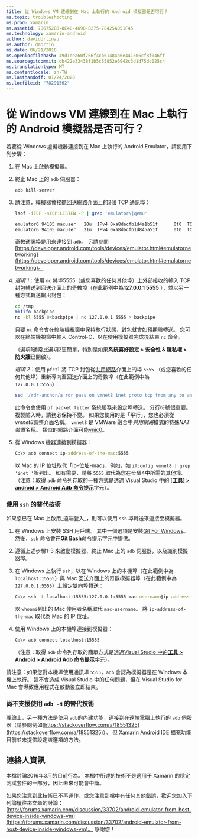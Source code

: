 ```yaml
---
title: 從 Windows VM 連線到在 Mac 上執行的 Android 模擬器是否可行？
ms.topic: troubleshooting
ms.prod: xamarin
ms.assetid: 7B6752BB-8E4C-4690-B275-7E425A051F45
ms.technology: xamarin-android
author: davidortinau
ms.author: daortin
ms.date: 06/21/2018
ms.openlocfilehash: 49d1eea60f766f4cb61484a6e441506cf8f046ff
ms.sourcegitcommit: db422e33438f1b5c55852e6942c3d1d75dc025c4
ms.translationtype: MT
ms.contentlocale: zh-TW
ms.lasthandoff: 01/24/2020
ms.locfileid: "78291562"
---
```

# <a name="is-it-possible-to-connect-to-android-emulators-running-on-a-mac-from-a-windows-vm"></a>從 Windows VM 連線到在 Mac 上執行的 Android 模擬器是否可行？

若要從 Windows 虛擬機器連接到在 Mac 上執行的 Android Emulator，請使用下列步驟：

1. 在 Mac 上啟動模擬器。

2. 終止 Mac 上的 `adb` 伺服器：

    ```bash
    adb kill-server
    ```

3. 請注意，模擬器會接聽回送網路介面上的2個 TCP 通訊埠：

    ```bash
    lsof -iTCP -sTCP:LISTEN -P | grep 'emulator\|qemu'

    emulator6 94105 macuser   20u  IPv4 0xa8dacfb1d4a1b51f      0t0  TCP localhost:5555 (LISTEN)
    emulator6 94105 macuser   21u  IPv4 0xa8dacfb1d845a51f      0t0  TCP localhost:5554 (LISTEN)
    ```

    奇數通訊埠是用來連接到 `adb`。 另請參閱[https://developer.android.com/tools/devices/emulator.html#emulatornetworking](https://developer.android.com/tools/devices/emulator.html#emulatornetworking)。

4. _選項 1_：使用 `nc` 將埠5555（或您喜歡的任何其他埠）上外部接收的輸入 TCP 封包轉送到回送介面上的奇數埠（在此範例中為**127.0.0.1 5555** ），並以另一種方式轉送輸出封包：

    ```bash
    cd /tmp
    mkfifo backpipe
    nc -kl 5555 0<backpipe | nc 127.0.0.1 5555 > backpipe
    ```

    只要 `nc` 命令會在終端機視窗中保持執行狀態，封包就會如預期般轉送。 您可以在終端機視窗中輸入 Control-C，以在使用模擬器完成後結束 `nc` 命令。

    （選項1通常比選項2更簡單，特別是如果**系統喜好設定 > 安全性 & 隱私權 > 防火牆**已開啟）。

    _選項 2_：使用 `pfctl` 將 TCP 封包從[共用網路](https://kb.parallels.com/en/4948)介面上的埠 `5555` （或您喜歡的任何其他埠）重新導向至回送介面上的奇數埠（在此範例中為`127.0.0.1:5555`）：

    ```bash
    sed '/rdr-anchor/a rdr pass on vmnet8 inet proto tcp from any to any port 5555 -> 127.0.0.1 port 5555' /etc/pf.conf | sudo pfctl -ef -
    ```

    此命令會使用 `pf packet filter` 系統服務來設定埠轉送。 分行符號很重要。 複製貼入時，請務必保持不變。 如果您使用的是「平行」，您也必須從*vmnet8*調整介面名稱。 `vmnet8` 是 VMWare 融合中*共用網路*模式的特殊*NAT 裝置*名稱。 類似的網路介面可能[vnic0](https://download.parallels.com/doc/psbm/en/Parallels_Server_Bare_Metal_Users_Guide/29258.htm)。

5. 從 Windows 機器連接到模擬器：

    ```cmd
    C:\> adb connect ip-address-of-the-mac:5555
    ```

    以 Mac 的 IP 位址取代「ip-位址-mac」，例如，如 `ifconfig vmnet8 | grep 'inet '`所列出。 如有需要，請將 `5555` 取代為您在步驟4中所需的其他埠\. （注意：取得 `adb` 命令列存取的一種方式是透過 Visual Studio 中的 [[**工具] > android > Android Adb 命令提示**](~/cross-platform/troubleshooting/questions/version-logs.md#adb-logcat)字元）。

### <a name="alternate-technique-using-ssh"></a>使用 `ssh` 的替代技術

如果您已在 Mac 上啟用_遠端登入_，則可以使用 `ssh` 埠轉送來連接至模擬器。

1. 在 Windows 上安裝 SSH 用戶端。 其中一個選項是安裝[Git For Windows](https://git-for-windows.github.io/)。 然後，`ssh` 命令會在**Git Bash**命令提示字元中提供。

2. 遵循上述步驟1-3 來啟動模擬器、終止 Mac 上的 `adb` 伺服器，以及識別模擬器埠。

3. 在 Windows 上執行 `ssh`，以在 Windows 上的本機埠（在此範例中為`localhost:15555`）與 Mac 回送介面上的奇數模擬器埠（在此範例中為`127.0.0.1:5555`）上設定雙向埠轉送：

    ```cmd
    C:\> ssh -L localhost:15555:127.0.0.1:5555 mac-username@ip-address-of-the-mac
    ```

    以 `whoami`列出的 Mac 使用者名稱取代 `mac-username`。 將 `ip-address-of-the-mac` 取代為 Mac 的 IP 位址。

4. 使用 Windows 上的本機埠連接到模擬器：

    ```cmd
    C:\> adb connect localhost:15555
    ```

    （注意：取得 `adb` 命令列存取的簡單方式是透過[Visual Studio 中的**工具 > Android > Android Adb 命令提示**](~/cross-platform/troubleshooting/questions/version-logs.md#adb-logcat)字元）。

請注意：如果您對本機埠使用通訊埠 `5555`，`adb` 會認為模擬器是在 Windows 本機上執行。 這不會造成 Visual Studio 中的任何問題，但在 Visual Studio for Mac 會導致應用程式在啟動後立即結束。

### <a name="alternate-technique-using-adb--h-is-not-yet-supported"></a>尚不支援使用 `adb -H` 的替代技術

理論上，另一種方法是使用 `adb`的內建功能，連接到在遠端電腦上執行的 `adb` 伺服器（請參閱例如[https://stackoverflow.com/a/18551325](https://stackoverflow.com/a/18551325)）。
但 Xamarin Android IDE 擴充功能目前並未提供設定該選項的方法。

## <a name="contact-information"></a>連絡人資訊

本檔討論2016年3月的目前行為。 本檔中所述的技術不是適用于 Xamarin 的穩定測試套件的一部分，因此未來可能會中斷。

如果您注意到此技術已不再運作，或您注意到檔中有任何其他錯誤，歡迎您加入下列論壇往來文章的討論： [http://forums.xamarin.com/discussion/33702/android-emulator-from-host-device-inside-windows-vm](https://forums.xamarin.com/discussion/33702/android-emulator-from-host-device-inside-windows-vm)。
感謝您！
